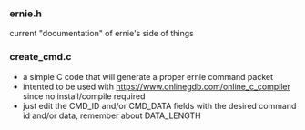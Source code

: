 ### ernie.h
current "documentation" of ernie's side of things

### create_cmd.c
 - a simple C code that will generate a proper ernie command packet
 - intented to be used with https://www.onlinegdb.com/online_c_compiler since no install/compile required
 - just edit the CMD_ID and/or CMD_DATA fields with the desired command id and/or data, remember about DATA_LENGTH